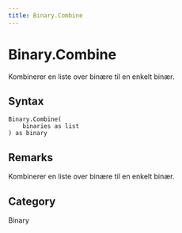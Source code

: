 ```yaml
---
title: Binary.Combine
---
```


# Binary.Combine


Kombinerer en liste over binære til en enkelt binær.


## Syntax

```powerquery
Binary.Combine(
    binaries as list
) as binary
```


## Remarks

Kombinerer en liste over binære til en enkelt binær.



## Category
Binary
